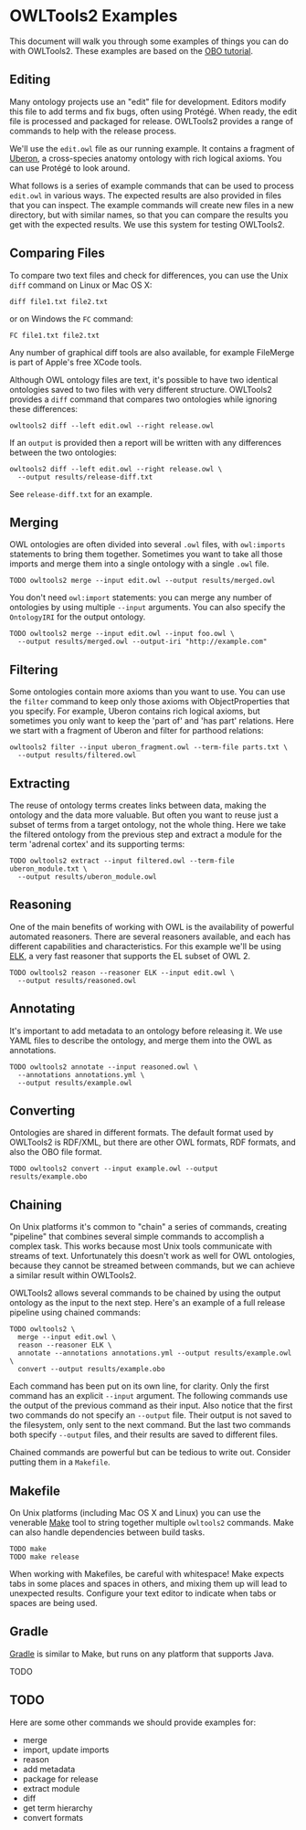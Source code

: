 # OWLTools2 Examples

This document will walk you through some examples of things you can do with OWLTools2. These examples are based on the [OBO tutorial](https://github.com/jamesaoverton/obo-tutorial).


## Editing

Many ontology projects use an "edit" file for development. Editors modify this file to add terms and fix bugs, often using Protégé. When ready, the edit file is processed and packaged for release. OWLTools2 provides a range of commands to help with the release process.

We'll use the `edit.owl` file as our running example. It contains a fragment of [Uberon](http://uberon.github.io), a cross-species anatomy ontology with rich logical axioms. You can use Protégé to look around.

What follows is a series of example commands that can be used to process `edit.owl` in various ways. The expected results are also provided in files that you can inspect. The example commands will create new files in a new directory, but with similar names, so that you can compare the results you get with the expected results. We use this system for testing OWLTools2.


## Comparing Files

To compare two text files and check for differences, you can use the Unix `diff` command on Linux or Mac OS X:

    diff file1.txt file2.txt

or on Windows the `FC` command:

    FC file1.txt file2.txt

Any number of graphical diff tools are also available, for example FileMerge is part of Apple's free XCode tools.

Although OWL ontology files are text, it's possible to have two identical ontologies saved to two files with very different structure. OWLTools2 provides a `diff` command that compares two ontologies while ignoring these differences:

    owltools2 diff --left edit.owl --right release.owl

If an `output` is provided then a report will be written with any differences between the two ontologies:

    owltools2 diff --left edit.owl --right release.owl \
      --output results/release-diff.txt

See `release-diff.txt` for an example.


## Merging

OWL ontologies are often divided into several `.owl` files, with `owl:imports` statements to bring them together. Sometimes you want to take all those imports and merge them into a single ontology with a single `.owl` file.

    TODO owltools2 merge --input edit.owl --output results/merged.owl

You don't need `owl:import` statements: you can merge any number of ontologies by using multiple `--input` arguments. You can also specify the `OntologyIRI` for the output ontology.

    TODO owltools2 merge --input edit.owl --input foo.owl \
      --output results/merged.owl --output-iri "http://example.com"


## Filtering

Some ontologies contain more axioms than you want to use. You can use the `filter` command to keep only those axioms with ObjectProperties that you specify. For example, Uberon contains rich logical axioms, but sometimes you only want to keep the 'part of' and 'has part' relations. Here we start with a fragment of Uberon and filter for parthood relations:

    owltools2 filter --input uberon_fragment.owl --term-file parts.txt \
      --output results/filtered.owl


## Extracting

The reuse of ontology terms creates links between data, making the ontology and the data more valuable. But often you want to reuse just a subset of terms from a target ontology, not the whole thing. Here we take the filtered ontology from the previous step and extract a module for the term 'adrenal cortex' and its supporting terms:

    TODO owltools2 extract --input filtered.owl --term-file uberon_module.txt \
      --output results/uberon_module.owl


## Reasoning

One of the main benefits of working with OWL is the availability of powerful automated reasoners. There are several reasoners available, and each has different capabilities and characteristics. For this example we'll be using [ELK](https://code.google.com/p/elk-reasoner/), a very fast reasoner that supports the EL subset of OWL 2.

    TODO owltools2 reason --reasoner ELK --input edit.owl \
      --output results/reasoned.owl


## Annotating

It's important to add metadata to an ontology before releasing it. We use YAML files to describe the ontology, and merge them into the OWL as annotations.

    TODO owltools2 annotate --input reasoned.owl \
      --annotations annotations.yml \
      --output results/example.owl


## Converting

Ontologies are shared in different formats. The default format used by OWLTools2 is RDF/XML, but there are other OWL formats, RDF formats, and also the OBO file format.

    TODO owltools2 convert --input example.owl --output results/example.obo


## Chaining

On Unix platforms it's common to "chain" a series of commands, creating "pipeline" that combines several simple commands to accomplish a complex task. This works because most Unix tools communicate with streams of text. Unfortunately this doesn't work as well for OWL ontologies, because they cannot be streamed between commands, but we can achieve a similar result within OWLTools2.

OWLTools2 allows several commands to be chained by using the output ontology as the input to the next step. Here's an example of a full release pipeline using chained commands:

    TODO owltools2 \
      merge --input edit.owl \
      reason --reasoner ELK \
      annotate --annotations annotations.yml --output results/example.owl \
      convert --output results/example.obo

Each command has been put on its own line, for clarity. Only the first command has an explicit `--input` argument. The following commands use the output of the previous command as their input. Also notice that the first two commands do not specify an `--output` file. Their output is not saved to the filesystem, only sent to the next command. But the last two commands both specify `--output` files, and their results are saved to different files.

Chained commands are powerful but can be tedious to write out. Consider putting them in a `Makefile`.


## Makefile

On Unix platforms (including Mac OS X and Linux) you can use the venerable [Make](https://www.gnu.org/software/make/) tool to string together multiple `owltools2` commands. Make can also handle dependencies between build tasks.

    TODO make
    TODO make release

When working with Makefiles, be careful with whitespace! Make expects tabs in some places and spaces in others, and mixing them up will lead to unexpected results. Configure your text editor to indicate when tabs or spaces are being used.


## Gradle

[Gradle](http://gradle.org) is similar to Make, but runs on any platform that supports Java.

TODO


## TODO

Here are some other commands we should provide examples for:

- merge
- import, update imports
- reason
- add metadata
- package for release
- extract module
- diff
- get term hierarchy
- convert formats


